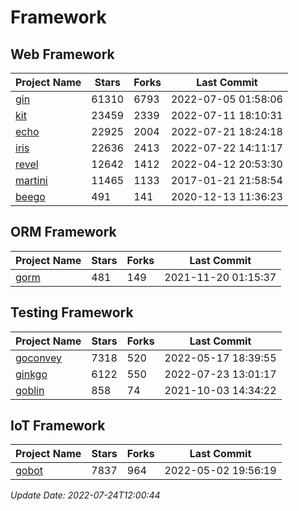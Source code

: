 # Framework

## Web Framework
| Project Name | Stars | Forks | Last Commit |
| ------------ | ----- | ----- | ----------- |
| [gin](https://github.com/gin-gonic/gin) | 61310 | 6793 | 2022-07-05 01:58:06 |
| [kit](https://github.com/go-kit/kit) | 23459 | 2339 | 2022-07-11 18:10:31 |
| [echo](https://github.com/labstack/echo) | 22925 | 2004 | 2022-07-21 18:24:18 |
| [iris](https://github.com/kataras/iris) | 22636 | 2413 | 2022-07-22 14:11:17 |
| [revel](https://github.com/revel/revel) | 12642 | 1412 | 2022-04-12 20:53:30 |
| [martini](https://github.com/go-martini/martini) | 11465 | 1133 | 2017-01-21 21:58:54 |
| [beego](https://github.com/astaxie/beego) | 491 | 141 | 2020-12-13 11:36:23 |

## ORM Framework
| Project Name | Stars | Forks | Last Commit |
| ------------ | ----- | ----- | ----------- |
| [gorm](https://github.com/jinzhu/gorm) | 481 | 149 | 2021-11-20 01:15:37 |

## Testing Framework
| Project Name | Stars | Forks | Last Commit |
| ------------ | ----- | ----- | ----------- |
| [goconvey](https://github.com/smartystreets/goconvey) | 7318 | 520 | 2022-05-17 18:39:55 |
| [ginkgo](https://github.com/onsi/ginkgo) | 6122 | 550 | 2022-07-23 13:01:17 |
| [goblin](https://github.com/franela/goblin) | 858 | 74 | 2021-10-03 14:34:22 |

## IoT Framework
| Project Name | Stars | Forks | Last Commit |
| ------------ | ----- | ----- | ----------- |
| [gobot](https://github.com/hybridgroup/gobot) | 7837 | 964 | 2022-05-02 19:56:19 |

*Update Date: 2022-07-24T12:00:44*